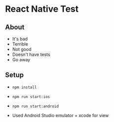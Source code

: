 # React Native Test

## About

- It's bad
- Terrible
- Not good
- Doesn't have tests
- Go away

## Setup

- `npm install`
- `npm run start:ios`
- `npm run start:android`

- Used Android Studio emulator + xcode for view

